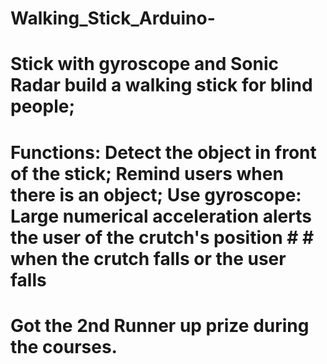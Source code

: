 # Walking_Stick_Arduino-
# Stick with gyroscope and Sonic Radar build a walking stick for blind people;
# Functions: Detect the object in front of the stick; Remind users when there is an object; Use gyroscope: Large numerical acceleration alerts the user of the crutch's position # # when the crutch falls or the user falls
# Got the 2nd Runner up prize during the courses. 
